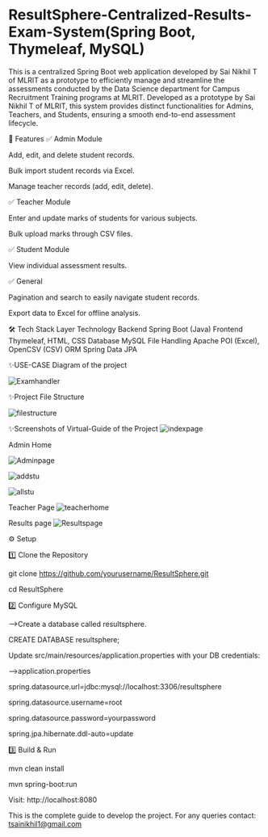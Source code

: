 # ResultSphere-Centralized-Results-Exam-System(Spring Boot, Thymeleaf, MySQL)
This is a centralized Spring Boot web application developed by Sai Nikhil T of MLRIT as a prototype to efficiently manage and streamline the assessments conducted by the Data Science department for Campus Recruitment Training programs at MLRIT.
Developed as a prototype by Sai Nikhil T of MLRIT, this system provides distinct functionalities for Admins, Teachers, and Students, ensuring a smooth end-to-end assessment lifecycle.

📌 Features
✅ Admin Module

Add, edit, and delete student records.

Bulk import student records via Excel.

Manage teacher records (add, edit, delete).

✅ Teacher Module

Enter and update marks of students for various subjects.

Bulk upload marks through CSV files.

✅ Student Module

View individual assessment results.

✅ General

Pagination and search to easily navigate student records.

Export data to Excel for offline analysis.

🛠 Tech Stack
Layer	Technology
Backend	Spring Boot (Java)
Frontend	Thymeleaf, HTML, CSS
Database	MySQL
File Handling	Apache POI (Excel), OpenCSV (CSV)
ORM	Spring Data JPA

✨USE-CASE Diagram of the project

![Examhandler](https://github.com/user-attachments/assets/2eae992b-b9b0-47ca-8084-9ff3857109a2)

✨Project File Structure

![filestructure](https://github.com/user-attachments/assets/06952b0a-83de-4a1b-b588-b7a220beaaee)

✨Screenshots of Virtual-Guide of the Project 
![indexpage](https://github.com/user-attachments/assets/56b8abee-bc38-422a-86bf-54391cb5f10e)

Admin Home

![Adminpage](https://github.com/user-attachments/assets/a2b6d006-f895-43b2-abf9-154d02f1750d)


![addstu](https://github.com/user-attachments/assets/58658b75-0ad5-4b26-8f7f-6837cb289ddd)

![allstu](https://github.com/user-attachments/assets/0545a0cc-d0dc-44df-9e2c-54815360cfba)

 Teacher Page
 ![teacherhome](https://github.com/user-attachments/assets/87bc8652-89b4-4284-b2fa-2c81ba39dcae)
 
Results page
![Resultspage](https://github.com/user-attachments/assets/facc69f6-40db-4349-9ea9-b05cf387ee12)

⚙️ Setup

1️⃣ Clone the Repository

git clone https://github.com/yourusername/ResultSphere.git

cd ResultSphere

2️⃣ Configure MySQL

-->Create a database called resultsphere.

CREATE DATABASE resultsphere;

Update src/main/resources/application.properties with your DB credentials:

-->application.properties

spring.datasource.url=jdbc:mysql://localhost:3306/resultsphere

spring.datasource.username=root

spring.datasource.password=yourpassword

spring.jpa.hibernate.ddl-auto=update

3️⃣ Build & Run

mvn clean install

mvn spring-boot:run

Visit: http://localhost:8080

This is the complete guide to develop the project.
For any queries 
contact: tsainikhil1@gmail.com
